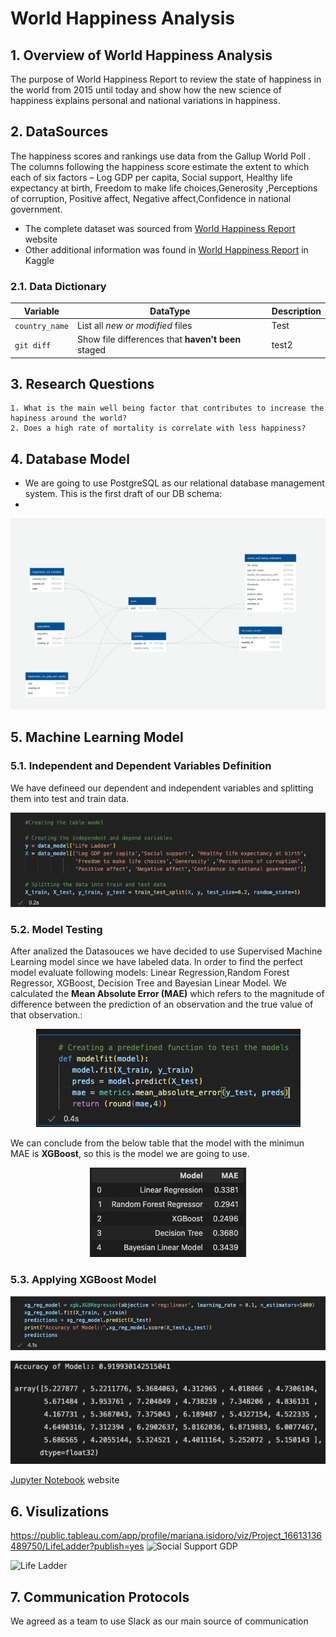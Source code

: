 # World Happiness Analysis

## 1. Overview of World Happiness Analysis

The purpose of World Happiness Report to review the state of happiness in the world from 2015 until today and show how the new science of happiness explains personal and national variations in happiness.


##  2. DataSources

The happiness scores and rankings use data from the Gallup World Poll . The columns following the happiness score estimate the extent to which each of six factors – Log GDP per capita, Social support, Healthy life expectancy at birth, Freedom to make life choices,Generosity ,Perceptions of corruption, Positive affect, Negative affect,Confidence in national government.

* The complete dataset was sourced from [World Happiness Report](https://worldhappiness.report/ed/2022/#appendices-and-data) website
* Other additional information was found in [World Happiness Report](https://worldhappiness.report/ed/2022/#appendices-and-data) in Kaggle

### 2.1. Data Dictionary

| Variable | DataType | Description |
| -------- | -------- | ----------- |
| `country_name` | List all *new or modified* files | Test |
| `git diff` | Show file differences that **haven't been** staged |  test2|

## 3. Research Questions

    1. What is the main well being factor that contributes to increase the hapiness around the world?
    2. Does a high rate of mortality is correlate with less happiness?

## 4.  Database Model

 * We are going to use PostgreSQL as our relational database management system. This is the first draft of our DB schema: 
 * 
<p align="center">
  <img  src="db_squema_draft1.png" >
</p>


## 5. Machine Learning Model
### 5.1. Independent and Dependent Variables Definition

We have defineed our dependent and independent variables and splitting them into test and train data.

<p align="center">
  <img  src="Resources/ML1.png" >
</p>

### 5.2. Model Testing
 After analized the Datasouces we have decided to use Supervised Machine Learning model since we have labeled data. In order to find the perfect model evaluate following models: Linear Regression,Random Forest Regressor, XGBoost, Decision Tree and Bayesian Linear Model. We calculated the **Mean Absolute Error (MAE)** which refers to the magnitude of difference between the prediction of an observation and the true value of that observation.:

<p align="center">
  <img  src="Resources/ML2.png" >
</p>
 
 We can conclude from the below table that the model with the minimun MAE is **XGBoost**, so this is the model we are going to use.
 
 <p align="center">
  <img  src="Resources/ML3.png" >
</p>
 
### 5.3. Applying XGBoost Model

<p align="center">
  <img  src="Resources/ML4.png" >
</p>
<p align="center">
  <img  src="Resources/ML5.png" >
</p>

[Jupyter Notebook](https://worldhappiness.report/ed/2022/#appendices-and-data) website

## 6. Visulizations
https://public.tableau.com/app/profile/mariana.isidoro/viz/Project_16613136489750/LifeLadder?publish=yes
![Social Support GDP](https://user-images.githubusercontent.com/102998228/187049204-96c96155-9b1c-4bdc-90a1-e6c206e923dd.PNG)

![Life Ladder](https://user-images.githubusercontent.com/102998228/187049215-b0768156-1eea-4f90-a2a6-49e68db40708.PNG)

## 7. Communication Protocols

We agreed as a team to use Slack as our main source of communication


